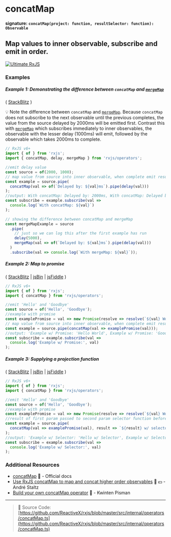# concatMap

#### signature: `concatMap(project: function, resultSelector: function): Observable`

## Map values to inner observable, subscribe and emit in order.

[![Ultimate RxJS](https://drive.google.com/uc?export=view&id=1htrban3k3Z8CxiKwEV6bdmxW5Wu8xdWX "Ultimate RxJS")](https://ultimatecourses.com/courses/rxjs?ref=4)

### Examples

##### Example 1: Demonstrating the difference between `concatMap` and [`mergeMap`](./mergemap.md)

(
[StackBlitz](https://stackblitz.com/edit/typescript-pkyxa1?file=index.ts&devtoolsheight=100)
)

💡 Note the difference between `concatMap` and [`mergeMap`](./mergemap.md).
Because `concatMap` does not subscribe to the next observable until the previous
completes, the value from the source delayed by 2000ms will be emitted first.
Contrast this with [`mergeMap`](./mergemap.md) which subscribes immediately to
inner observables, the observable with the lesser delay (1000ms) will emit,
followed by the observable which takes 2000ms to complete.

```js
// RxJS v6+
import { of } from 'rxjs';
import { concatMap, delay, mergeMap } from 'rxjs/operators';

//emit delay value
const source = of(2000, 1000);
// map value from source into inner observable, when complete emit result and move to next
const example = source.pipe(
  concatMap(val => of(`Delayed by: ${val}ms`).pipe(delay(val)))
);
//output: With concatMap: Delayed by: 2000ms, With concatMap: Delayed by: 1000ms
const subscribe = example.subscribe(val =>
  console.log(`With concatMap: ${val}`)
);

// showing the difference between concatMap and mergeMap
const mergeMapExample = source
  .pipe(
    // just so we can log this after the first example has run
    delay(5000),
    mergeMap(val => of(`Delayed by: ${val}ms`).pipe(delay(val)))
  )
  .subscribe(val => console.log(`With mergeMap: ${val}`));
```

##### Example 2: Map to promise

(
[StackBlitz](https://stackblitz.com/edit/typescript-rv9byk?file=index.ts&devtoolsheight=100)
| [jsBin](http://jsbin.com/celixodeba/1/edit?js,console) |
[jsFiddle](https://jsfiddle.net/btroncone/Lym33L97//) )

```js
// RxJS v6+
import { of } from 'rxjs';
import { concatMap } from 'rxjs/operators';

//emit 'Hello' and 'Goodbye'
const source = of('Hello', 'Goodbye');
//example with promise
const examplePromise = val => new Promise(resolve => resolve(`${val} World!`));
// map value from source into inner observable, when complete emit result and move to next
const example = source.pipe(concatMap(val => examplePromise(val)));
//output: 'Example w/ Promise: 'Hello World', Example w/ Promise: 'Goodbye World'
const subscribe = example.subscribe(val =>
  console.log('Example w/ Promise:', val)
);
```

##### Example 3: Supplying a projection function

(
[StackBlitz](https://stackblitz.com/edit/typescript-2elzt7?file=index.ts&devtoolsheight=100)
| [jsBin](http://jsbin.com/vihacewozo/1/edit?js,console) |
[jsFiddle](https://jsfiddle.net/btroncone/5sr5zzgy/) )

```js
// RxJS v6+
import { of } from 'rxjs';
import { concatMap } from 'rxjs/operators';

//emit 'Hello' and 'Goodbye'
const source = of('Hello', 'Goodbye');
//example with promise
const examplePromise = val => new Promise(resolve => resolve(`${val} World!`));
//result of first param passed to second param selector function before being  returned
const example = source.pipe(
  concatMap(val => examplePromise(val), result => `${result} w/ selector!`)
);
//output: 'Example w/ Selector: 'Hello w/ Selector', Example w/ Selector: 'Goodbye w/ Selector'
const subscribe = example.subscribe(val =>
  console.log('Example w/ Selector:', val)
);
```

### Additional Resources

- [concatMap](https://rxjs.dev/api/operators/concatMap)
  📰 - Official docs
- [Use RxJS concatMap to map and concat higher order observables](https://egghead.io/lessons/rxjs-use-rxjs-concatmap-to-map-and-concat-high-order-observables?course=use-higher-order-observables-in-rxjs-effectively)
  🎥 💵 - André Staltz
- [Build your own concatMap operator](https://blog.strongbrew.io/build-the-operators-from-rxjs-from-scratch/?lectureId=concatMap#app)
  🎥 - Kwinten Pisman

---

> 📁 Source Code:
> [https://github.com/ReactiveX/rxjs/blob/master/src/internal/operators/concatMap.ts](https://github.com/ReactiveX/rxjs/blob/master/src/internal/operators/concatMap.ts)
